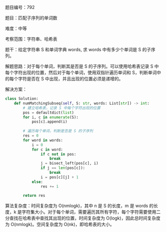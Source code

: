 题目编号：792

题目：匹配子序列的单词数

难度：中等

考察范围：字符串、哈希表

题干：给定字符串 S 和单词字典 words, 求 words 中有多少个单词是 S 的子序列。

解题思路：对于每个单词，判断其是否是 S 的子序列。可以使用哈希表记录 S 中每个字符出现的位置，然后对于每个单词，使用双指针遍历单词和 S，判断单词中的每个字符是否在 S 中出现，并且出现的位置必须是递增的。

解决方案：

```python
class Solution:
    def numMatchingSubseq(self, S: str, words: List[str]) -> int:
        # 建立哈希表，记录 S 中每个字符出现的位置
        pos = defaultdict(list)
        for i, c in enumerate(S):
            pos[c].append(i)
        
        # 遍历每个单词，判断是否是 S 的子序列
        res = 0
        for word in words:
            i = 0
            for c in word:
                if c not in pos:
                    break
                j = bisect_left(pos[c], i)
                if j == len(pos[c]):
                    break
                i = pos[c][j] + 1
            else:
                res += 1
        
        return res
```

算法复杂度：时间复杂度为 O(nmlogk)，其中 n 是 S 的长度，m 是 words 的长度，k 是字符集大小。对于每个单词，需要遍历其所有字符，每个字符需要使用二分查找在哈希表中查找其出现的位置，时间复杂度为 O(logk)，因此总时间复杂度为 O(nmlogk)。空间复杂度为 O(nk)，即哈希表的大小。